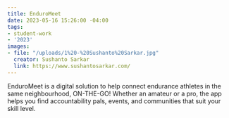 ```yaml
---
title: EnduroMeet
date: 2023-05-16 15:26:00 -04:00
tags:
- student-work
- '2023'
images:
- file: "/uploads/1%20-%20Sushanto%20Sarkar.jpg"
  creator: Sushanto Sarkar
  link: https://www.sushantosarkar.com/
---
```


EnduroMeet is a digital solution to help connect endurance athletes in the same neighbourhood, ON-THE-GO! Whether an amateur or a pro, the app helps you find accountability pals, events, and communities that suit your skill level. 